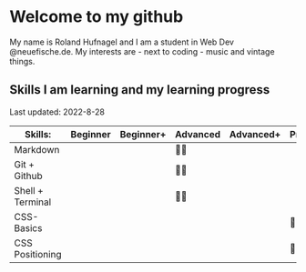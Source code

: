 # Welcome to my github 
My name is Roland Hufnagel and I am a student in Web Dev @neuefische.de. My interests are - next to coding - music and vintage things.

## Skills I am learning and my learning progress

Last updated: 2022-8-28

| Skills: | Beginner | Beginner+ | Advanced | Advanced+ | Professional |
| --- | --- | --- | --- | --- | --- |
| Markdown |  |  | :man_student: | | |
| Git + Github |  |  | :man_student: |  |  |
| Shell + Terminal |  |  | :man_student: |  |  |
| CSS-Basics |  |  |  |  | :man_student: |
| CSS Positioning |  |  |  |  | :man_student: |

